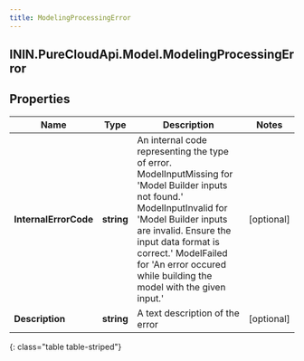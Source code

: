 ```yaml
---
title: ModelingProcessingError
---
```

## ININ.PureCloudApi.Model.ModelingProcessingError

## Properties

|Name | Type | Description | Notes|
|------------ | ------------- | ------------- | -------------|
| **InternalErrorCode** | **string** | An internal code representing the type of error. ModelInputMissing for &#39;Model Builder inputs not found.&#39; ModelInputInvalid for &#39;Model Builder inputs are invalid. Ensure the input data format is correct.&#39; ModelFailed for &#39;An error occured while building the model with the given input.&#39; | [optional] |
| **Description** | **string** | A text description of the error | [optional] |
{: class="table table-striped"}


